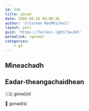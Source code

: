 ```yaml
---
id: 245
title: gònad
date: 2009-08-28 09:08:28
author: 'Crìstean MacMhìcheil'
layout: post
guid: 'https://faclair.lgbt/?p=245'
permalink: /gonad/
categories:
    - gd
---
```


## Mìneachadh

## Eadar-theangachaidhean

&#x1f1ee;&#x1f1ea; góna(i)d

&#x1f3f4;&#xe0067;&#xe0062;&#xe0065;&#xe006e;&#xe0067;&#xe007f; gonad(s)
